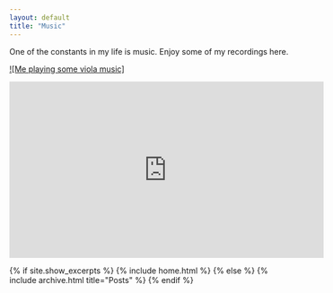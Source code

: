 ```yaml
---
layout: default
title: "Music"
---
```


One of the constants in my life is music. Enjoy some of my recordings here.

[![Me playing some viola music]](https://youtu.be/hODDlvRoJO0)

<p align="center">
  <iframe width="560" height="315" src="https://www.youtube.com/embed/hODDlvRoJO0" title="YouTube video player" frameborder="0" allow="accelerometer; autoplay; clipboard-write; encrypted-media; gyroscope; picture-in-picture" allowfullscreen></iframe>
</p>


{% if site.show_excerpts %}
  {% include home.html %}
{% else %}
  {% include archive.html title="Posts" %}
{% endif %}
